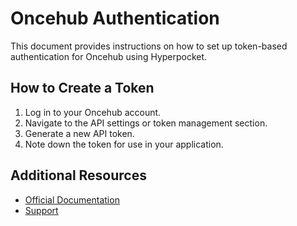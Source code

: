 # Oncehub Authentication

This document provides instructions on how to set up token-based authentication for Oncehub using Hyperpocket.

## How to Create a Token

1. Log in to your Oncehub account.
2. Navigate to the API settings or token management section.
3. Generate a new API token.
4. Note down the token for use in your application.

## Additional Resources

- [Official Documentation](https://www.oncehub.com/api)
- [Support](https://www.oncehub.com/support) 